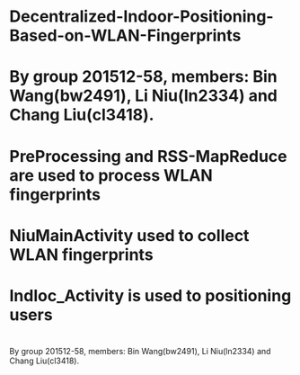 # Decentralized-Indoor-Positioning-Based-on-WLAN-Fingerprints
# By group 201512-58, members: Bin Wang(bw2491), Li Niu(ln2334) and Chang Liu(cl3418).
# PreProcessing and RSS-MapReduce are used to process WLAN fingerprints
# NiuMainActivity used to collect WLAN fingerprints
# Indloc_Activity is used to positioning users
#

By group 201512-58, members: Bin Wang(bw2491), Li Niu(ln2334) and Chang Liu(cl3418).
